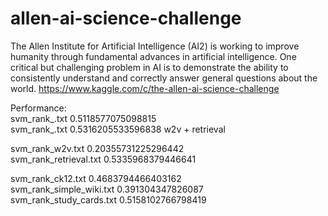 # allen-ai-science-challenge  
The Allen Institute for Artificial Intelligence (AI2) is working to improve humanity through fundamental advances in artificial intelligence. One critical but challenging problem in AI is to demonstrate the ability to consistently understand and correctly answer general questions about the world. https://www.kaggle.com/c/the-allen-ai-science-challenge  

Performance:  
svm_rank_.txt 0.5118577075098815  
svm_rank_.txt 0.5316205533596838  w2v + retrieval  

svm_rank_w2v.txt 0.20355731225296442  
svm_rank_retrieval.txt 0.5335968379446641  

svm_rank_ck12.txt 0.4683794466403162  
svm_rank_simple_wiki.txt 0.391304347826087  
svm_rank_study_cards.txt 0.5158102766798419  
